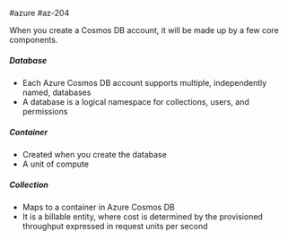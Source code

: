 #azure #az-204 

When you create a Cosmos DB account, it will be made up by a few core components.

##### Database
- Each Azure Cosmos DB account supports multiple, independently named, databases
- A database is a logical namespace for collections, users, and permissions

##### Container
- Created when you create the database
- A unit of compute

##### Collection
- Maps to a container in Azure Cosmos DB
- It is a billable entity, where cost is determined by the provisioned throughput expressed in request units per second